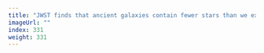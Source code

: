 ```yaml
---
title: "JWST finds that ancient galaxies contain fewer stars than we expected"
imageUrl: ""
index: 331
weight: 331
---
```

